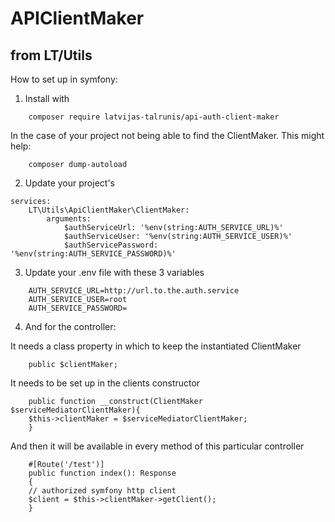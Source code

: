 # APIClientMaker
## from LT/Utils

How to set up in symfony:
1. Install with
```
    composer require latvijas-talrunis/api-auth-client-maker
```
In the case of your project not being able to find the ClientMaker. This might help:
```
    composer dump-autoload
```

2. Update your project's
```
services:
    LT\Utils\ApiClientMaker\ClientMaker:
        arguments:
            $authServiceUrl: '%env(string:AUTH_SERVICE_URL)%'
            $authServiceUser: '%env(string:AUTH_SERVICE_USER)%'
            $authServicePassword: '%env(string:AUTH_SERVICE_PASSWORD)%'
```
3. Update your .env file with these 3 variables
```
    AUTH_SERVICE_URL=http://url.to.the.auth.service
    AUTH_SERVICE_USER=root
    AUTH_SERVICE_PASSWORD=
```

4. And for the controller:

It needs a class property in which to keep the instantiated ClientMaker
```
    public $clientMaker;
```

It needs to be set up in the clients constructor
```
    public function __construct(ClientMaker $serviceMediatorClientMaker){
    $this->clientMaker = $serviceMediatorClientMaker;
    }
```

And then it will be available in every method of this particular controller
``` 
    #[Route('/test')]
    public function index(): Response
    {
    // authorized symfony http client
    $client = $this->clientMaker->getClient();
    }
```
